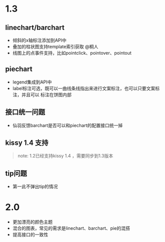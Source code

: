 # 1.3 
## linechart/barchart 
- 倾斜的x轴标注添加到API中
- 叠加的柱状图支持template索引获取 @桐人
- 线图上的点事件支持，比如pointclick、pointover、pointout

## piechart 
- legend集成到API中
- label标注可选，既可以一曲线条线指出来进行文案标注，也可以只要文案标注，并且可以
  标注在饼图内部

## 接口统一问题
- 仙羽反馈barchart是否可以和piechart的配置接口统一掉

## kissy 1.4 支持
> note: 1.2已经支持kissy 1.4 ，需要同步到1.3版本

## tip问题
- 第一此不弹出tip的情况

# 2.0
- 更加漂亮的颜色主题
- 混合的图表，常见的需求是linechart、barchart、pie的混搭
- 提高接口的一致性
